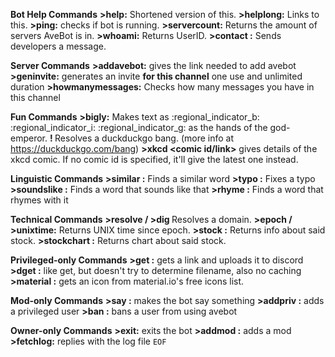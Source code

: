 **Bot Help Commands**
**>help:** Shortened version of this.
**>helplong:** Links to this.
**>ping:** checks if bot is running.
**>servercount:** Returns the amount of servers AveBot is in.
**>whoami:** Returns UserID.
**>contact <message>:** Sends developers a message. 

**Server Commands**
**>addavebot:** gives the link needed to add avebot
**>geninvite:** generates an invite **for this channel** one use and unlimited duration
**>howmanymessages:** Checks how many messages you have in this channel

**Fun Commands**
**>bigly:** Makes text as :regional_indicator_b: :regional_indicator_i: :regional_indicator_g: as the hands of the god-emperor.
**!<bang> <something>** Resolves a duckduckgo bang. (more info at <https://duckduckgo.com/bang>)
**>xkcd <comic id/link>** gives details of the xkcd comic. If no comic id is specified, it'll give the latest one instead.

**Linguistic Commands**
**>similar <word or a word group>:** Finds a similar word
**>typo <word or a word group>:** Fixes a typo
**>soundslike <word or a word group>:** Finds a word that sounds like that
**>rhyme <word or a word group>:** Finds a word that rhymes with it

**Technical Commands**
**>resolve / >dig <domain>** Resolves a domain.
**>epoch / >unixtime:** Returns UNIX time since epoch.
**>stock <stock name>:** Returns info about said stock.
**>stockchart <stock name>:** Returns chart about said stock.

**Privileged-only Commands**
**>get <url>:** gets a link and uploads it to discord
**>dget <url>:** like get, but doesn't try to determine filename, also no caching
**>material <name>:** gets an icon from material.io's free icons list.

**Mod-only Commands**
**>say <something>:** makes the bot say something
**>addpriv <tag as many people as you like>:** adds a privileged user
**>ban <tag as many people as you like>:** bans a user from using avebot

**Owner-only Commands**
**>exit:** exits the bot
**>addmod <tag as many people as you like>:** adds a mod
**>fetchlog:** replies with the log file
`EOF`
